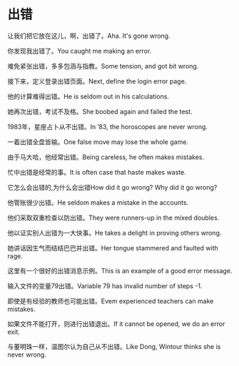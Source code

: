 # 出错

<p><span class="chinese">让我们把它放在这儿，啊，出错了。</span><span class="english">Aha. It's gone wrong.</span></p>

<p><span class="chinese">你发现我出错了。</span><span class="english">You caught me making an error.</span></p>

<p><span class="chinese">难免紧张出错，多多包涵与指教。</span><span class="english">Some tension, and got bit wrong.</span></p>

<p><span class="chinese">接下来，定义登录出错页面。</span><span class="english">Next, define the login error page.</span></p>

<p><span class="chinese">他的计算难得出错。</span><span class="english">He is seldom out in his calculations.</span></p>

<p><span class="chinese">她再次出错，考试不及格。</span><span class="english">She boobed again and failed the test.</span></p>

<p><span class="chinese">1983年，星座占卜从不出错。</span><span class="english">In ’83, the horoscopes are never wrong.</span></p>

<p><span class="chinese">一着出错全盘皆输。</span><span class="english">One false move may lose the whole game.</span></p>

<p><span class="chinese">由于马大哈，他经常出错。</span><span class="english">Being careless, he often makes mistakes.</span></p>

<p><span class="chinese">忙中出错是经常的事。</span><span class="english">It is often case that haste makes waste.</span></p>

<p><span class="chinese">它怎么会出错的,为什么会出错</span><span class="english">How did it go wrong? Why did it go wrong?</span></p>

<p><span class="chinese">他管账很少出错。</span><span class="english">He seldom makes a mistake in the accounts.</span></p>

<p><span class="chinese">他们采取双重检查以防出错。</span><span class="english">They were runners-up in the mixed doubles.</span></p>

<p><span class="chinese">他以证实别人出错为一大快事。</span><span class="english">He takes a delight in proving others wrong.</span></p>

<p><span class="chinese">她讲话因生气而结结巴巴并出错。</span><span class="english">Her tongue stammered and faulted with rage.</span></p>

<p><span class="chinese">这里有一个很好的出错消息示例。</span><span class="english">This is an example of a good error message.</span></p>

<p><span class="chinese">输入文件的变量79出错。</span><span class="english">Variable 79 has invalid number of steps -1.</span></p>

<p><span class="chinese">即使是有经验的教师也可能出错。</span><span class="english">Evem experienced teachers can make mistakes.</span></p>

<p><span class="chinese">如果文件不能打开，则进行出错退出。</span><span class="english">If it cannot be opened, we do an error exit.</span></p>

<p><span class="chinese">与董明珠一样，温图尔认为自己从不出错。</span><span class="english">Like Dong, Wintour thinks she is never wrong.</span></p>

